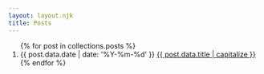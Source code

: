 ```yaml
---
layout: layout.njk
title: Posts
---
```


<ol reversed class="searchable">
{% for post in collections.posts %}
  <li class="post-item">
    <time datetime="{{ post.data.date | date: '%Y-%m-%d' }}" class="post-date">{{ post.data.date | date: '%Y-%m-%d' }}</time>
    <a href="{{ post.url }}" class="post-link">
      {{ post.data.title | capitalize }}
    </a>
  </li>
{% endfor %}
</ol>
